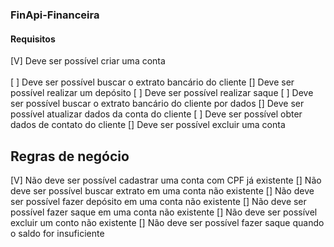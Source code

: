 ### FinApi-Financeira

#### Requisitos
[V] Deve ser possível criar uma conta <br/>
<br/>
[ ] Deve ser possível buscar o extrato bancário do cliente
[] Deve ser possível realizar um depósito
[ ] Deve ser possível realizar saque
[ ] Deve ser possível buscar o extrato bancário do cliente por dados
[] Deve ser possível atualizar dados da conta do cliente
[ ] Deve ser possível obter dados de contato do cliente
[] Deve ser possível excluir uma conta

## Regras de negócio
[V] Não deve ser possível cadastrar uma conta com CPF já existente
[] Não deve ser possível buscar extrato em uma conta não existente
[] Não deve ser possível fazer depósito em uma conta não existente
[] Não deve ser possível fazer saque em uma conta não existente
[] Não deve ser possível excluir um conto não existente
[] Não deve ser possível fazer saque quando o saldo for insuficiente
